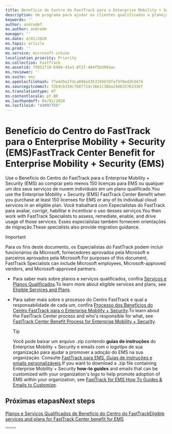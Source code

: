 ```yaml
---
title: Benefício do Centro do FastTrack para o Enterprise Mobility + Security (EMS)
description: Um programa para ajudar os clientes qualificados a planejar e implantar o Intune e o Azure Active Directory Premium
keywords: ''
author: andredm7
ms.author: andredm
manager: ''
ms.date: 4/01/2020
ms.topic: article
ms.prod: ''
ms.service: microsoft-intune
localization_priority: Priority
ms.collection: FastTrack
ms.assetid: fd951f10-6404-43a3-8f2f-464f5b5003ac
ms.reviewer: ''
ms.suite: ems
ms.openlocfilehash: f7e4d5e2fdca888a43531956f8fef9f8ed2b347d
ms.sourcegitcommit: f2b9cb334c7687724c36b1c38ba24463576233bf
ms.translationtype: HT
ms.contentlocale: pt-BR
ms.lasthandoff: 04/01/2020
ms.locfileid: "43097755"
---
```

# <a name="fasttrack-center-benefit-for-enterprise-mobility--security-ems"></a><span data-ttu-id="e5efd-103">Benefício do Centro do FastTrack para o Enterprise Mobility + Security (EMS)</span><span class="sxs-lookup"><span data-stu-id="e5efd-103">FastTrack Center Benefit for Enterprise Mobility + Security (EMS)</span></span>

<span data-ttu-id="e5efd-104">Use o Benefício do Centro do FastTrack para o Enterprise Mobility + Security (EMS) ao comprar pelo menos 150 licenças para EMS ou qualquer um dos seus serviços de nuvem individuais em um plano qualificado.</span><span class="sxs-lookup"><span data-stu-id="e5efd-104">You use the Enterprise Mobility + Security (EMS) FastTrack Center Benefit when you purchase at least 150 licenses for EMS or any of its individual cloud services in an eligible plan.</span></span> <span data-ttu-id="e5efd-105">Você trabalhará com Especialistas do FastTrack para avaliar, corrigir, habilitar e incentivar o uso desses serviços.</span><span class="sxs-lookup"><span data-stu-id="e5efd-105">You then work with FastTrack Specialists to assess, remediate, enable, and drive usage of those services.</span></span> <span data-ttu-id="e5efd-106">Esses especialistas também fornecem orientações de migração.</span><span class="sxs-lookup"><span data-stu-id="e5efd-106">These specialists also provide migration guidance.</span></span> 

> [!IMPORTANT]
> <span data-ttu-id="e5efd-107">Para os fins deste documento, os Especialistas do FastTrack podem incluir funcionários da Microsoft, fornecedores aprovados pela Microsoft e parceiros aprovados pela Microsoft.</span><span class="sxs-lookup"><span data-stu-id="e5efd-107">For purposes of this document, FastTrack Specialists can include Microsoft employees, Microsoft-approved vendors, and Microsoft-approved partners.</span></span>

- <span data-ttu-id="e5efd-108">Para saber mais sobre planos e serviços qualificados, confira [Serviços e Planos Qualificados](M365-eligible-services-and-plans.md).</span><span class="sxs-lookup"><span data-stu-id="e5efd-108">To learn more about eligible services and plans, see [Eligible Services and Plans](M365-eligible-services-and-plans.md).</span></span>

- <span data-ttu-id="e5efd-109">Para saber mais sobre o processo do Centro FastTrack e qual a responsabilidade de cada um, confira [Processo dos Benefícios do Centro FastTrack para o Enterprise Mobility + Security](EMS-fasttrack-process.md).</span><span class="sxs-lookup"><span data-stu-id="e5efd-109">To learn about the FastTrack Center process and who's responsible for what, see [FastTrack Center Benefit Process for Enterprise Mobility + Security](EMS-fasttrack-process.md).</span></span>

    > [!TIP]
    > <span data-ttu-id="e5efd-110">Você pode baixar um arquivo .zip contendo **guias de instruções** do Enterprise Mobility + Security e emails com o logotipo de sua organização para ajudar a promover a adoção do EMS na sua organização. Consulte [FastTrack para EMS, Guias de instruções e emails personalizáveis](https://gallery.technet.microsoft.com/FastTrack-for-EMS-How-To-f170da4c).</span><span class="sxs-lookup"><span data-stu-id="e5efd-110">If you want to download a .zip file containing Enterprise Mobility + Security **how-to guides** and emails that can be customized with your organization's logo to help promote adoption of EMS within your organization, see [FastTrack for EMS How To Guides & Emails to Customize](https://gallery.technet.microsoft.com/FastTrack-for-EMS-How-To-f170da4c).</span></span>

## <a name="next-steps"></a><span data-ttu-id="e5efd-111">Próximas etapas</span><span class="sxs-lookup"><span data-stu-id="e5efd-111">Next steps</span></span>

[<span data-ttu-id="e5efd-112">Planos e Serviços Qualificados de Benefício do Centro do FastTrack</span><span class="sxs-lookup"><span data-stu-id="e5efd-112">Eligible services and plans for FastTrack Center benefit for EMS</span></span>](M365-eligible-services-and-plans.md)

<span data-ttu-id="e5efd-113">''''</span><span class="sxs-lookup"><span data-stu-id="e5efd-113">''''</span></span>